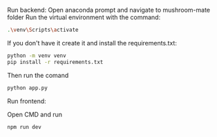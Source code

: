 Run backend:
Open anaconda prompt and navigate to mushroom-mate folder
Run the virtual environment with the command: 
```bash
.\venv\Scripts\activate
```

If you don't have it create it and install the requirements.txt:

```bash
python -m venv venv
pip install -r requirements.txt
```

Then run the comand
```bash
python app.py
```

Run frontend:

Open CMD and run 
```bash
npm run dev
```
